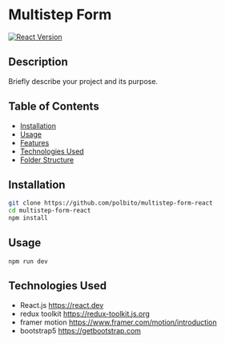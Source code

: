 # Multistep Form


[![React Version](https://img.shields.io/badge/React-%5E16.8.0-blue.svg)](https://reactjs.org/)

## Description

Briefly describe your project and its purpose.

## Table of Contents

- [Installation](#installation)
- [Usage](#usage)
- [Features](#features)
- [Technologies Used](#technologies-used)
- [Folder Structure](#folder-structure)

## Installation



   ```bash
   git clone https://github.com/polbito/multistep-form-react
   cd multistep-form-react
   npm install 
```

## Usage

    npm run dev




    




## Technologies Used

- React.js https://react.dev
- redux toolkit https://redux-toolkit.js.org
- framer motion https://www.framer.com/motion/introduction
- bootstrap5 https://getbootstrap.com

